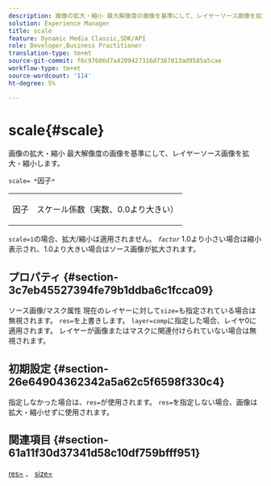 ```yaml
---
description: 画像の拡大・縮小 最大解像度の画像を基準にして、レイヤーソース画像を拡大・縮小します。
solution: Experience Manager
title: scale
feature: Dynamic Media Classic,SDK/API
role: Developer,Business Practitioner
translation-type: tm+mt
source-git-commit: f6c97606d7a4209427316d7367013ad9585a5cae
workflow-type: tm+mt
source-wordcount: '114'
ht-degree: 5%

---
```



# scale{#scale}

画像の拡大・縮小 最大解像度の画像を基準にして、レイヤーソース画像を拡大・縮小します。

`scale= *`因子`*`

<table id="simpletable_AC596A87494A4213A7D1C76612E8F2FD"> 
 <tr class="strow"> 
  <td class="stentry"> <p><span class="varname"> 因子</span> </p> </td> 
  <td class="stentry"> <p>スケール係数（実数、0.0より大きい） </p></td> 
 </tr> 
</table>

`scale=1`の場合、拡大/縮小は適用されません。 *`factor`* 1.0より小さい場合は縮小表示され、1.0より大きい場合はソース画像が拡大されます。

## プロパティ {#section-3c7eb45527394fe79b1ddba6c1fcca09}

ソース画像/マスク属性 現在のレイヤーに対して`size=`も指定されている場合は無視されます。 `res=`を上書きします。 `layer=comp`に指定した場合、レイヤ0に適用されます。 レイヤーが画像またはマスクに関連付けられていない場合は無視されます。

## 初期設定 {#section-26e64904362342a5a62c5f6598f330c4}

指定しなかった場合は、`res=`が使用されます。 `res=`を指定しない場合、画像は拡大・縮小せずに使用されます。

## 関連項目 {#section-61a11f30d37341d58c10df759bfff951}

[res=](../../../../../is-api/http-ref/image-serving-api-ref/c-http-protocol-reference/c-command-reference/r-res.md#reference-3d6fe416801148dea0f786f2b5169e55) 、 [size=](../../../../../is-api/http-ref/image-serving-api-ref/c-http-protocol-reference/c-data-types/r-size.md#reference-04d383f32c7b4003bed9978cb854747b)
